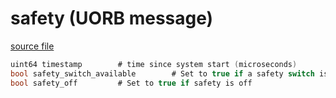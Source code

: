 # safety (UORB message)



[source file](https://github.com/PX4/PX4-Autopilot/blob/release/1.13/msg/safety.msg)

```c
uint64 timestamp		# time since system start (microseconds)
bool safety_switch_available		# Set to true if a safety switch is connected
bool safety_off			# Set to true if safety is off

```
